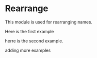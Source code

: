 Rearrange
===========

This module is used for rearranging names.

Here   is the first example 

herre is the second example.


adding more examples 



